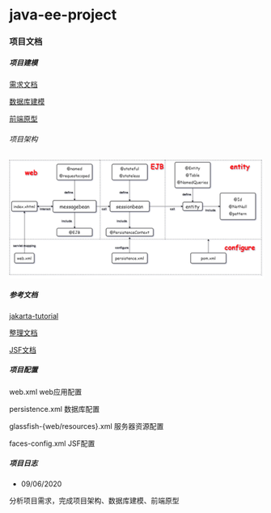 # java-ee-project

### 项目文档

##### 项目建模
[需求文档](doc/tutorial/需求分析.md)

[数据库建模]()

[前端原型]()

###### 项目架构
![项目架构](./doc/images/jave-ee-architect.png)

##### 参考文档

[jakarta-tutorial](https://javaee.github.io/tutorial/toc.html)

[整理文档](./doc/tutorial)

[JSF文档](https://www.w3cschool.cn/java/inject-managed-beans.html)

##### 项目配置
web.xml web应用配置

persistence.xml 数据库配置

glassfish-{web/resources}.xml 服务器资源配置

faces-config.xml JSF配置

##### 项目日志
- 09/06/2020

分析项目需求，完成项目架构、数据库建模、前端原型

